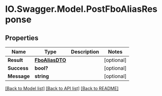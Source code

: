 # IO.Swagger.Model.PostFboAliasResponse
## Properties

Name | Type | Description | Notes
------------ | ------------- | ------------- | -------------
**Result** | [**FboAliasDTO**](FboAliasDTO.md) |  | [optional] 
**Success** | **bool?** |  | [optional] 
**Message** | **string** |  | [optional] 

[[Back to Model list]](../README.md#documentation-for-models) [[Back to API list]](../README.md#documentation-for-api-endpoints) [[Back to README]](../README.md)

